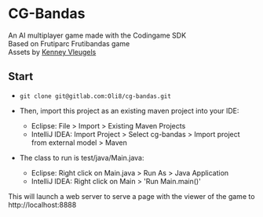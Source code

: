 # CG-Bandas  

An AI multiplayer game made with the Codingame SDK  
Based on Frutiparc Frutibandas game  
Assets by [Kenney Vleugels](http://www.kenney.nl)  

## Start

* `git clone git@gitlab.com:Oli8/cg-bandas.git`  

* Then, import this project as an existing maven project into your IDE:

  * Eclipse: File > Import > Existing Maven Projects  
  * IntelliJ IDEA: Import Project > Select cg-bandas > Import project from external model > Maven  

* The class to run is test/java/Main.java:

  * Eclipse: Right click on Main.java > Run As > Java Application  
  * IntelliJ IDEA: Right click on Main > 'Run Main.main()'

This will launch a web server to serve a page with the viewer of the game to http://localhost:8888  